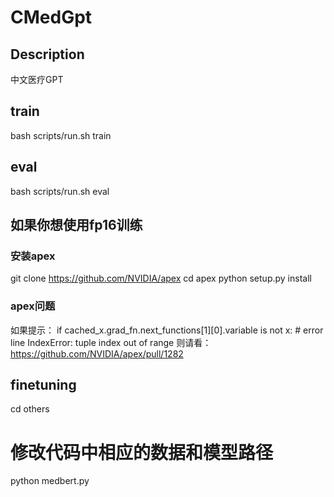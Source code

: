 # CMedGpt

## Description
  中文医疗GPT

## train
bash scripts/run.sh train

## eval
bash scripts/run.sh eval

## 如果你想使用fp16训练
###  安装apex
git clone https://github.com/NVIDIA/apex
cd apex
python setup.py install

### apex问题
如果提示：
if cached_x.grad_fn.next_functions[1][0].variable is not x: # error line
IndexError: tuple index out of range
则请看：
https://github.com/NVIDIA/apex/pull/1282


## finetuning

  cd others
  # 修改代码中相应的数据和模型路径
  python medbert.py